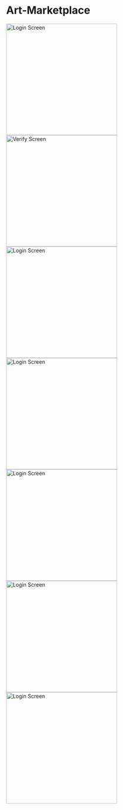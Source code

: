 # Art-Marketplace



<img src="https://github.com/user-attachments/assets/8e42b0d6-47fc-4ca3-bce0-a8a12aac9c85" alt="Login Screen" width="300"/>

<img src="https://github.com/user-attachments/assets/8bd37f8e-93ef-45ef-b542-d71991a00d56" alt="Verify Screen" width="300"/>

<img src="https://github.com/user-attachments/assets/8e42b0d6-47fc-4ca3-bce0-a8a12aac9c85" alt="Login Screen" width="300"/>

<img src="https://github.com/user-attachments/assets/8e42b0d6-47fc-4ca3-bce0-a8a12aac9c85" alt="Login Screen" width="300"/>

<img src="https://github.com/user-attachments/assets/8e42b0d6-47fc-4ca3-bce0-a8a12aac9c85" alt="Login Screen" width="300"/>

<img src="https://github.com/user-attachments/assets/8e42b0d6-47fc-4ca3-bce0-a8a12aac9c85" alt="Login Screen" width="300"/>

<img src="https://github.com/user-attachments/assets/8e42b0d6-47fc-4ca3-bce0-a8a12aac9c85" alt="Login Screen" width="300"/>
